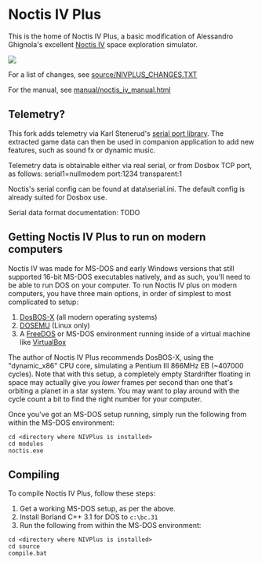 # Noctis IV Plus

This is the home of Noctis IV Plus, a basic modification of Alessandro Ghignola's excellent [Noctis IV](https://80.style/#/hsp/noctis_iv/noctis_iv_download_JmsLdos_onlyK) space exploration simulator.

![](gallery/SAMPLE.BMP)

For a list of changes, see [source/NIVPLUS_CHANGES.TXT](source/NIVPLUS_CHANGES.TXT)

For the manual, see [manual/noctis_iv_manual.html](manual/noctis_iv_manual.html)

## Telemetry?

This fork adds telemetry via Karl Stenerud's [serial port library](https://github.com/kstenerud/DOS-Serial-Library).
The extracted game data can then be used in companion application to add new features, such as sound fx or dynamic music.

Telemetry data is obtainable either via real serial, or from Dosbox TCP port, as follows: serial1=nullmodem port:1234 transparent:1

Noctis's serial config can be found at data\serial.ini. The default config is already suited for Dosbox use.

Serial data format documentation: TODO

## Getting Noctis IV Plus to run on modern computers

Noctis IV was made for MS-DOS and early Windows versions that still supported 16-bit MS-DOS executables natively, and as such, you'll need to be able to run DOS on your computer. To run Noctis IV plus on modern computers, you have three main options, in order of simplest to most complicated to setup:

1. [DosBOS-X](https://dosbox-x.com/) (all modern operating systems)
2. [DOSEMU](http://www.dosemu.org/) (Linux only)
3. A [FreeDOS](https://www.freedos.org/) or MS-DOS environment running inside of a virtual machine like [VirtualBox](https://www.virtualbox.org/)

The author of Noctis IV Plus recommends DosBOS-X, using the "dynamic_x86" CPU core, simulating a Pentium III 866MHz EB (~407000 cycles). Note that with this setup, a completely empty Stardrifter floating in space may actually give you *lower* frames per second than one that's orbiting a planet in a star system. You may want to play around with the cycle count a bit to find the right number for your computer.

Once you've got an MS-DOS setup running, simply run the following from within the MS-DOS environment:

```batch
cd <directory where NIVPlus is installed>
cd modules
noctis.exe
```

## Compiling

To compile Noctis IV Plus, follow these steps:

1. Get a working MS-DOS setup, as per the above.
2. Install Borland C++ 3.1 for DOS to `c:\bc.31`
3. Run the following from within the MS-DOS environment:
```batch
cd <directory where NIVPlus is installed>
cd source
compile.bat
```
